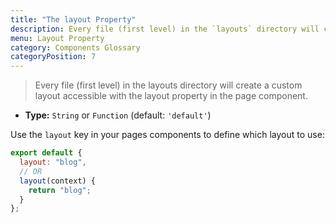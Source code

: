 ```yaml
---
title: "The layout Property"
description: Every file (first level) in the `layouts` directory will create a custom layout accessible with the layout property in the page component.
menu: Layout Property
category: Components Glossary
categoryPosition: 7
---
```


> Every file (first level) in the layouts directory will create a custom layout accessible with the layout property in the page component.

- **Type:** `String` or `Function` (default: `'default'`)

Use the `layout` key in your pages components to define which layout to use:

```js
export default {
  layout: "blog",
  // OR
  layout(context) {
    return "blog";
  }
};
```
